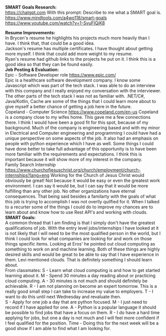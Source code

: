 <b>SMART Goals Research:</b><br>
https://chatgpt.com
With this prompt: Describe to me what a SMART goal is.
<br>
https://www.mindtools.com/a4wo118/smart-goals
<br>
https://www.youtube.com/watch?v=1-SvuFIQjK8
<br>

<b>Resume Improvements:</b>
<br>
In Brycen's resume he highlights his projects much more heavily than I have. I think that, that could be a good idea.
<br>
Jackson's resume has multiple certificates. I have thought about getting more myself. I think that could add more weight to my resume.
<br>
Ryan's resume had github links to the projects he put on it. I think this is a good idea so that they can be found easily. 
<br>
<b>Job Posting & Evaluation:</b>
<br>
Epic - Software Developer role
https://www.epic.com/<br>
Epic is a healthcare software development company. I know some Javascript which was part of the tech stack. I was able to do an interview with this company and I really enjoyed my conversation with the interviewer. The other parts of the tech stack I was not as familiar with. .NET/C#, Java/Kotlin, Cache are some of the things that I could learn more about to give myself a better chance of getting a job here in the future.
<br>
Copeland - Computer Science
https://www.copeland.com/en-us
Copeland is a company close to my wifes home. This gave me a few connections there. I think I would have been a good fit for this spot, because of my background. Much of the company is engineering based and with my minor in Electrical and Computer engineering and programming I could have had a unique perspective on some aspects of the job. It also had an emphasis on people with python experience which I have as well. Some things I could have done better to take full advantage of this opportunity is to have been more familiar with the requirements and expectations. I think this is important because it will show more of my interest in the company.
<br>
Family Search Internship
https://www.churchofjesuschrist.org/church/employment/church-internships?lang=eng
Working for the Church of Jesus Christ would obviously be great! Not because it would be easy or even the greatest work environment. I can say it would be, but I can say that it would be more fulfilling than any other job. No other organizations have eternal consequences. That being said besides a familarty with the goals of what this job is trying to accomplish I was not overlly quilfied for it. When I talked to a recurter some of the things I could do to improve my chances are to learn about and know how to use Rest API's and working with clouds.
<br>
<b>SMART Goals:</b>
<br>
A common thread that I am finding is that I simply don't have the greatest qualifications of job. With the entry level jobs/internships I have looked at it is not likely that I will need to be the most qualified person in the world, but I think I could look for what companies are looking for and work on those things specific items. Looking at Eros' he pointed out cloud computing as something to work on and machine learning. Both of these things are highly desired skills and would be great to be able to say that I have experience in them. Levi mentioned clouds. That is definitely something I should learn about.
<br>
From classmates:
S - Learn what cloud computing is and how to get started learning about it.
M - Spend 30 minutes a day reading about or practicing cloud computing.
A - 30 minutes is not much and should definitely be achievable.
R - I am not planning on become an expert tomorrow. This is a really good small step I can take to increase my value to employers.
T - I want to do this until next Wednesday and revaluate then.
<br>
S - Apply for one job a day that are python focused.
M - I just need to record if I have applied for one.
A - Python is a popular language it should be possible to find jobs that have a focus on them.
R - I do have a hard time applying for jobs, but one a day is not much and I will feel more confident if I feel qualified for the position.
Time - Doing this for the next week will be a good show if I am able to find what I am looking for.